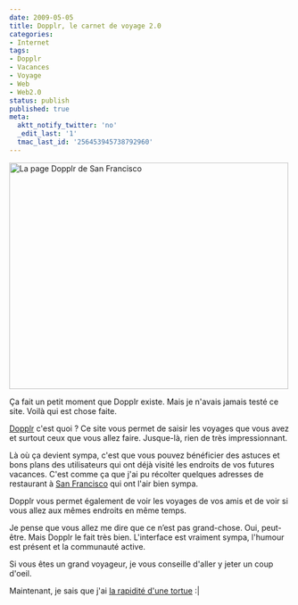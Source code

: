 ```yaml
---
date: 2009-05-05
title: Dopplr, le carnet de voyage 2.0
categories:
- Internet
tags:
- Dopplr
- Vacances
- Voyage
- Web
- Web2.0
status: publish
published: true
meta:
  aktt_notify_twitter: 'no'
  _edit_last: '1'
  tmac_last_id: '256453945738792960'
---
```

<img class="alignnone size-medium wp-image-1164" title="La page Dopplr de San Francisco" src="https://dlgjp9x71cipk.cloudfront.net/2009/05/dopplr-500x406.png" alt="La page Dopplr de San Francisco" width="500" height="406" />

Ça fait un petit moment que Dopplr existe. Mais je n'avais jamais testé ce site. Voilà qui est chose faite.

<a title="Le site dopplr" href="https://www.dopplr.com/">Dopplr</a> c'est quoi ?
Ce site vous permet de saisir les voyages que vous avez et surtout ceux que vous allez faire. Jusque-là, rien de très impressionnant.

Là où ça devient sympa, c'est que vous pouvez bénéficier des astuces et bons plans des utilisateurs qui ont déjà visité les endroits de vos futures vacances. C'est comme ça que j'ai pu récolter quelques adresses de restaurant à <a title="La Dopplr de San Francisco" href="https://www.dopplr.com/place/us/ca/san-francisco">San Francisco</a> qui ont l'air bien sympa.

Dopplr vous permet également de voir les voyages de vos amis et de voir si vous allez aux mêmes endroits en même temps.

Je pense que vous allez me dire que ce n’est pas grand-chose. Oui, peut-être. Mais Dopplr le fait très bien. L'interface est vraiment sympa, l'humour est présent et la communauté active.

Si vous êtes un grand voyageur, je vous conseille d'aller y jeter un coup d'oeil.

Maintenant, je sais que j'ai <a title="Mon compte Dopplr" href="https://www.dopplr.com/traveller/alienlebarge/">la rapidité d'une tortue</a> :|
